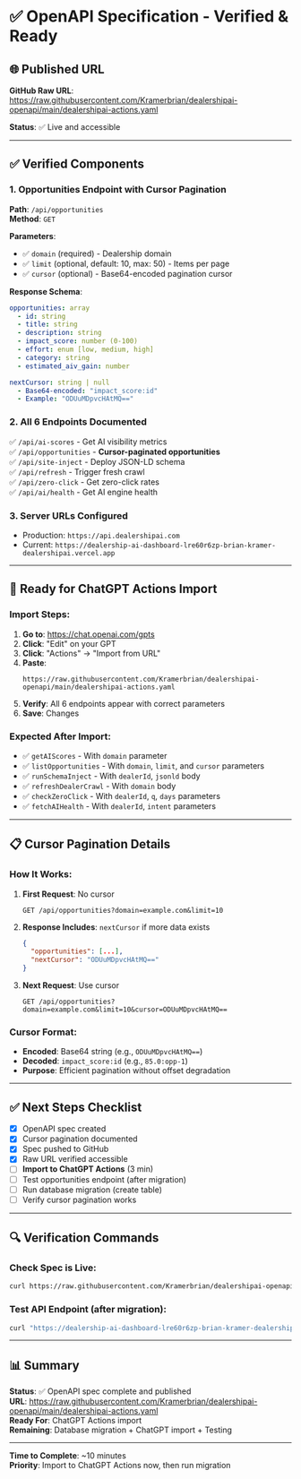 # ✅ OpenAPI Specification - Verified & Ready

## 🌐 Published URL

**GitHub Raw URL**: https://raw.githubusercontent.com/Kramerbrian/dealershipai-openapi/main/dealershipai-actions.yaml

**Status**: ✅ Live and accessible

---

## ✅ Verified Components

### 1. **Opportunities Endpoint with Cursor Pagination**

**Path**: `/api/opportunities`  
**Method**: `GET`

**Parameters**:
- ✅ `domain` (required) - Dealership domain
- ✅ `limit` (optional, default: 10, max: 50) - Items per page
- ✅ `cursor` (optional) - Base64-encoded pagination cursor

**Response Schema**:
```yaml
opportunities: array
  - id: string
  - title: string
  - description: string
  - impact_score: number (0-100)
  - effort: enum [low, medium, high]
  - category: string
  - estimated_aiv_gain: number

nextCursor: string | null
  - Base64-encoded: "impact_score:id"
  - Example: "ODUuMDpvcHAtMQ=="
```

### 2. **All 6 Endpoints Documented**

✅ `/api/ai-scores` - Get AI visibility metrics  
✅ `/api/opportunities` - **Cursor-paginated opportunities**  
✅ `/api/site-inject` - Deploy JSON-LD schema  
✅ `/api/refresh` - Trigger fresh crawl  
✅ `/api/zero-click` - Get zero-click rates  
✅ `/api/ai/health` - Get AI engine health  

### 3. **Server URLs Configured**

- Production: `https://api.dealershipai.com`
- Current: `https://dealership-ai-dashboard-lre60r6zp-brian-kramer-dealershipai.vercel.app`

---

## 🤖 Ready for ChatGPT Actions Import

### Import Steps:

1. **Go to**: https://chat.openai.com/gpts
2. **Click**: "Edit" on your GPT
3. **Click**: "Actions" → "Import from URL"
4. **Paste**: 
   ```
   https://raw.githubusercontent.com/Kramerbrian/dealershipai-openapi/main/dealershipai-actions.yaml
   ```
5. **Verify**: All 6 endpoints appear with correct parameters
6. **Save**: Changes

### Expected After Import:

- ✅ `getAIScores` - With `domain` parameter
- ✅ `listOpportunities` - With `domain`, `limit`, and `cursor` parameters
- ✅ `runSchemaInject` - With `dealerId`, `jsonld` body
- ✅ `refreshDealerCrawl` - With `domain` body
- ✅ `checkZeroClick` - With `dealerId`, `q`, `days` parameters
- ✅ `fetchAIHealth` - With `dealerId`, `intent` parameters

---

## 📋 Cursor Pagination Details

### How It Works:

1. **First Request**: No cursor
   ```
   GET /api/opportunities?domain=example.com&limit=10
   ```

2. **Response Includes**: `nextCursor` if more data exists
   ```json
   {
     "opportunities": [...],
     "nextCursor": "ODUuMDpvcHAtMQ=="
   }
   ```

3. **Next Request**: Use cursor
   ```
   GET /api/opportunities?domain=example.com&limit=10&cursor=ODUuMDpvcHAtMQ==
   ```

### Cursor Format:

- **Encoded**: Base64 string (e.g., `ODUuMDpvcHAtMQ==`)
- **Decoded**: `impact_score:id` (e.g., `85.0:opp-1`)
- **Purpose**: Efficient pagination without offset degradation

---

## ✅ Next Steps Checklist

- [x] OpenAPI spec created
- [x] Cursor pagination documented
- [x] Spec pushed to GitHub
- [x] Raw URL verified accessible
- [ ] **Import to ChatGPT Actions** (3 min)
- [ ] Test opportunities endpoint (after migration)
- [ ] Run database migration (create table)
- [ ] Verify cursor pagination works

---

## 🔍 Verification Commands

### Check Spec is Live:
```bash
curl https://raw.githubusercontent.com/Kramerbrian/dealershipai-openapi/main/dealershipai-actions.yaml | grep -A 3 "cursor"
```

### Test API Endpoint (after migration):
```bash
curl "https://dealership-ai-dashboard-lre60r6zp-brian-kramer-dealershipai.vercel.app/api/opportunities?domain=example.com&limit=2"
```

---

## 📊 Summary

**Status**: ✅ OpenAPI spec complete and published  
**URL**: https://raw.githubusercontent.com/Kramerbrian/dealershipai-openapi/main/dealershipai-actions.yaml  
**Ready For**: ChatGPT Actions import  
**Remaining**: Database migration + ChatGPT import + Testing

---

**Time to Complete**: ~10 minutes  
**Priority**: Import to ChatGPT Actions now, then run migration

